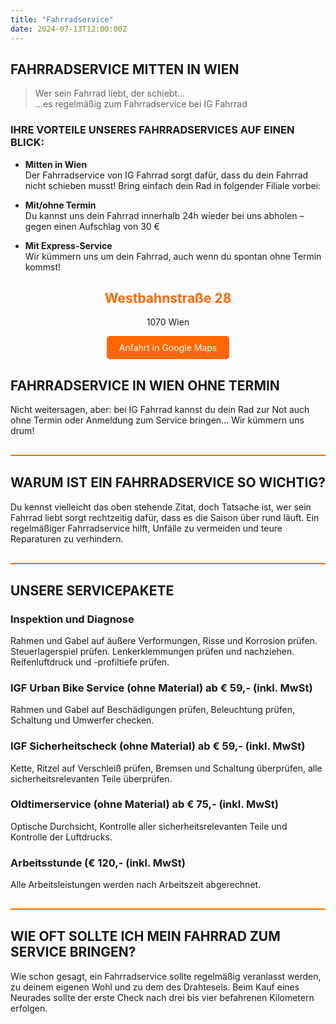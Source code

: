 ```yaml
---
title: "Fahrradservice"
date: 2024-07-13T12:00:00Z
---
```


## FAHRRADSERVICE MITTEN IN WIEN

> Wer sein Fahrrad liebt, der schiebt...  
> ...es regelmäßig zum Fahrradservice bei IG Fahrrad

### IHRE VORTEILE UNSERES FAHRRADSERVICES AUF EINEN BLICK:

- **Mitten in Wien**  
  Der Fahrradservice von IG Fahrrad sorgt dafür, dass du dein Fahrrad nicht schieben musst! Bring einfach dein Rad in folgender Filiale vorbei:

- **Mit/ohne Termin**  
  Du kannst uns dein Fahrrad innerhalb 24h wieder bei uns abholen – gegen einen Aufschlag von 30 €

- **Mit Express-Service**  
  Wir kümmern uns um dein Fahrrad, auch wenn du spontan ohne Termin kommst!

<section style="text-align:center;">
  <h2 style="color:#ff6600;">Westbahnstraße 28</h2>
  <p>1070 Wien</p>
  <a href="https://www.google.com/maps/place/ig-fahrrad+%7C+Westbahnstra%C3%9Fe/@48.2018962,16.3442399,17z/data=!3m1!4b1!4m6!3m5!1s0x476d07f2dde356cf:0x5198edb2eac9ee6b!8m2!3d48.2018962!4d16.3442399!16s%2Fg%2F1hf3s9pk2?entry=ttu" target="_blank" style="display:inline-block; background-color:#ff6600; color:white; padding:10px 20px; border-radius:5px; text-decoration:none;">Anfahrt in Google Maps</a>
</section>

## FAHRRADSERVICE IN WIEN OHNE TERMIN

Nicht weitersagen, aber: bei IG Fahrrad kannst du dein Rad zur Not auch ohne Termin oder Anmeldung zum Service bringen… Wir kümmern uns drum!

<hr style="border: 0; height: 2px; background-color: #FF6600; margin-top: 30px; margin-bottom: 30px;">

## WARUM IST EIN FAHRRADSERVICE SO WICHTIG?

Du kennst vielleicht das oben stehende Zitat, doch Tatsache ist, wer sein Fahrrad liebt sorgt rechtzeitig dafür, dass es die Saison über rund läuft. Ein regelmäßiger Fahrradservice hilft, Unfälle zu vermeiden und teure Reparaturen zu verhindern.

<hr style="border: 0; height: 2px; background-color: #FF6600; margin-top: 30px; margin-bottom: 30px;">

## UNSERE SERVICEPAKETE

### Inspektion und Diagnose
Rahmen und Gabel auf äußere Verformungen, Risse und Korrosion prüfen. Steuerlagerspiel prüfen. Lenkerklemmungen prüfen und nachziehen. Reifenluftdruck und -profiltiefe prüfen.

### IGF Urban Bike Service (ohne Material) ab € 59,- (inkl. MwSt)
Rahmen und Gabel auf Beschädigungen prüfen, Beleuchtung prüfen, Schaltung und Umwerfer checken.

### IGF Sicherheitscheck (ohne Material) ab € 59,- (inkl. MwSt)
Kette, Ritzel auf Verschleiß prüfen, Bremsen und Schaltung überprüfen, alle sicherheitsrelevanten Teile überprüfen.

### Oldtimerservice (ohne Material) ab € 75,- (inkl. MwSt)
Optische Durchsicht, Kontrolle aller sicherheitsrelevanten Teile und Kontrolle der Luftdrucks.

### Arbeitsstunde (€ 120,- (inkl. MwSt)
Alle Arbeitsleistungen werden nach Arbeitszeit abgerechnet.

<hr style="border: 0; height: 2px; background-color: #FF6600; margin-top: 30px; margin-bottom: 30px;">

## WIE OFT SOLLTE ICH MEIN FAHRRAD ZUM SERVICE BRINGEN?

Wie schon gesagt, ein Fahrradservice sollte regelmäßig veranlasst werden, zu deinem eigenen Wohl und zu dem des Drahtesels. Beim Kauf eines Neurades sollte der erste Check nach drei bis vier befahrenen Kilometern erfolgen.
